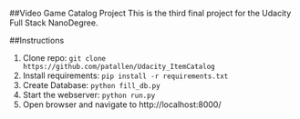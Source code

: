 ##Video Game Catalog Project
This is the third final project for the Udacity Full Stack NanoDegree.

##Instructions
1. Clone repo: `git clone https://github.com/patallen/Udacity_ItemCatalog`
2. Install requirements: `pip install -r requirements.txt`
3. Create Database: `python fill_db.py`
4. Start the webserver: `python run.py`
5. Open browser and navigate to http://localhost:8000/